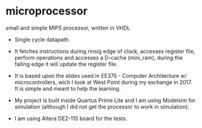 # microprocessor
small and simple MIPS processor, written in VHDL

* Single cycle datapath.

* It fetches instructions during rinsig edge of clock, accesses register file, perform operations and accesses a D-cache (mini_ram),
during the falling edge it will update the register file.

* It is based upon the slides used in EE375 - Computer Architecture w/ microcontrollers, wich I took at West Point during my exchange in 2017. It is simple and meant to help the learning.

* My project is built inside Quartus Prime Lite and I am using Modelsim for simulation (although I did not get the processor to work in simulation).

* I am using Altera DE2-115 board for the tests. 
